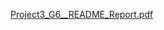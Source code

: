 [Project3_G6__README_Report.pdf](https://github.com/user-attachments/files/20156338/Project3_G6__README_Report.pdf)
